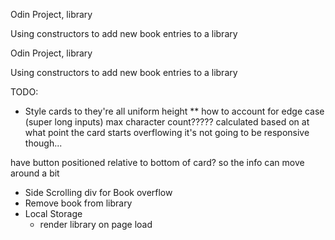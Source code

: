 Odin Project, library

Using constructors to add new book entries to a library

Odin Project, library

Using constructors to add new book entries to a library


TODO:
- Style cards to they're all uniform height ** how to account for edge case (super long inputs) 
max character count?????
calculated based on at what point the card starts overflowing
it's not going to be responsive though...

have button positioned relative to bottom of card? so the info can move around a bit


- Side Scrolling div for Book overflow
- Remove book from library
- Local Storage
    - render library on page load